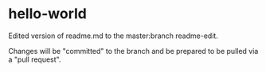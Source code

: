 # hello-world

Edited version of readme.md to the master:branch readme-edit.

Changes will be "committed" to the branch and be prepared to be pulled via  a "pull request".
